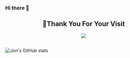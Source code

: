 ### Hi there 👋

<!--
**jontay999/jontay999** is a ✨ _special_ ✨ repository because its `README.md` (this file) appears on your GitHub profile.

Here are some ideas to get you started:

- 🔭 I’m currently working on ...
- 🌱 I’m currently learning ...
- 👯 I’m looking to collaborate on ...
- 🤔 I’m looking for help with ...
- 💬 Ask me about ...
- 📫 How to reach me: ...
- 😄 Pronouns: ...
- ⚡ Fun fact: ...
-->

<h2 align="center">👋Thank You For Your Visit</h2>
<div align="center">
<img src="https://profile-counter.glitch.me/jontay999/count.svg">
</div>
</br>


![Jon's GitHub stats](https://github-readme-stats.vercel.app/api?username=jontay999&show_icons=true&theme=radical)
